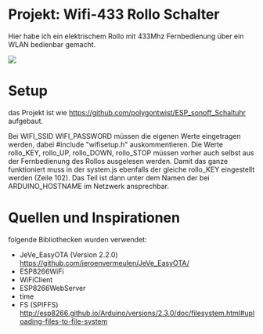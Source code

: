 # Projekt: Wifi-433 Rollo Schalter

Hier habe ich ein elektrischem Rollo mit 433Mhz Fernbedienung über ein WLAN bedienbar gemacht.


![](https://raw.githubusercontent.com/polygontwist/ESP_Node_Rolloswitch/master/bilder/screenshot.png)

# Setup
das Projekt ist wie https://github.com/polygontwist/ESP_sonoff_Schaltuhr aufgebaut.

Bei WIFI_SSID  WIFI_PASSWORD  müssen die eigenen Werte eingetragen werden, dabei #include "wifisetup.h" auskommentieren.
Die Werte rollo_KEY, rollo_UP, rollo_DOWN, rollo_STOP müssen vorher auch selbst aus der Fernbedienung des Rollos ausgelesen werden.
Damit das ganze funktioniert muss in der system.js ebenfalls der gleiche rollo_KEY eingestellt werden (Zeile 102).
Das Teil ist dann unter dem Namen der bei ARDUINO_HOSTNAME im Netzwerk ansprechbar.

# Quellen und Inspirationen
folgende Bibliothecken wurden verwendet:
* JeVe_EasyOTA (Version 2.2.0) https://github.com/jeroenvermeulen/JeVe_EasyOTA/
* ESP8266WiFi
* WiFiClient
* ESP8266WebServer
* time
* FS (SPIFFS)  http://esp8266.github.io/Arduino/versions/2.3.0/doc/filesystem.html#uploading-files-to-file-system

